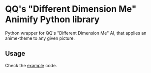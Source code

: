 # QQ's "Different Dimension Me" Animify Python library

Python wrapper for QQ's "Different Dimension Me" AI, that applies an anime-theme to any given picture.

## Usage

Check the [example](example.py) code.
